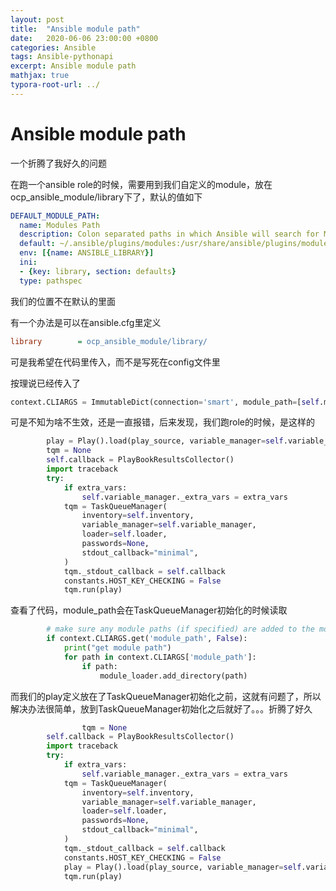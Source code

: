 ```yaml
---
layout: post
title:  "Ansible module path"
date:   2020-06-06 23:00:00 +0800
categories: Ansible
tags: Ansible-pythonapi
excerpt: Ansible module path
mathjax: true
typora-root-url: ../
---
```


# Ansible module path

一个折腾了我好久的问题

在跑一个ansible role的时候，需要用到我们自定义的module，放在ocp_ansible_module/library下了，默认的值如下

```yaml
DEFAULT_MODULE_PATH:
  name: Modules Path
  description: Colon separated paths in which Ansible will search for Modules.
  default: ~/.ansible/plugins/modules:/usr/share/ansible/plugins/modules
  env: [{name: ANSIBLE_LIBRARY}]
  ini:
  - {key: library, section: defaults}
  type: pathspec
```

我们的位置不在默认的里面

有一个办法是可以在ansible.cfg里定义

```ini
library        = ocp_ansible_module/library/
```

可是我希望在代码里传入，而不是写死在config文件里

按理说已经传入了

```python
context.CLIARGS = ImmutableDict(connection='smart', module_path=[self.module_path],
```

可是不知为啥不生效，还是一直报错，后来发现，我们跑role的时候，是这样的

```python
        play = Play().load(play_source, variable_manager=self.variable_manager, loader=self.loader)
        tqm = None
        self.callback = PlayBookResultsCollector()
        import traceback
        try:
            if extra_vars:
                self.variable_manager._extra_vars = extra_vars
            tqm = TaskQueueManager(
                inventory=self.inventory,
                variable_manager=self.variable_manager,
                loader=self.loader,
                passwords=None,
                stdout_callback="minimal",
            )
            tqm._stdout_callback = self.callback
            constants.HOST_KEY_CHECKING = False
            tqm.run(play)
```

查看了代码，module_path会在TaskQueueManager初始化的时候读取

```python
        # make sure any module paths (if specified) are added to the module_loader
        if context.CLIARGS.get('module_path', False):
            print("get module path")
            for path in context.CLIARGS['module_path']:
                if path:
                    module_loader.add_directory(path)
```

而我们的play定义放在了TaskQueueManager初始化之前，这就有问题了，所以解决办法很简单，放到TaskQueueManager初始化之后就好了。。。折腾了好久

```python
				tqm = None
        self.callback = PlayBookResultsCollector()
        import traceback
        try:
            if extra_vars:
                self.variable_manager._extra_vars = extra_vars
            tqm = TaskQueueManager(
                inventory=self.inventory,
                variable_manager=self.variable_manager,
                loader=self.loader,
                passwords=None,
                stdout_callback="minimal",
            )
            tqm._stdout_callback = self.callback
            constants.HOST_KEY_CHECKING = False
            play = Play().load(play_source, variable_manager=self.variable_manager, loader=self.loader)
            tqm.run(play)
```

